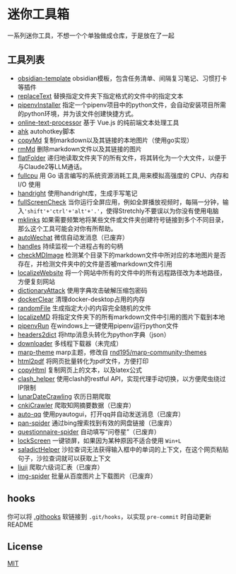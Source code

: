 # 迷你工具箱

一系列迷你工具，不想一个个单独做成仓库，于是放在了一起

## 工具列表

- [obsidian-template](./obsidian-template) obsidian模板，包含任务清单、间隔复习笔记、习惯打卡等插件
- [replaceText](./replaceText) 替换指定文件夹下指定格式的文件中的指定文本
- [pipenvInstaller](./pipenvInstaller) 指定一个pipenv项目中的python文件，会自动安装项目所需的python环境，并为该文件创建快捷方式。
- [online-text-processor](./online-text-processor) 基于 Vue.js 的纯前端文本处理工具
- [ahk](./ahk) autohotkey脚本
- [copyMd](./copyMd) 复制markdown以及其链接的本地图片（使用go实现）
- [rmMd](./rmMd) 删除markdown文件以及其链接的图片
- [flatFolder](./flatFolder) 递归地读取文件夹下的所有文件，将其转化为一个大文件，以便于与Claude2等LLM通话。
- [fullcpu](./fullcpu) 用 Go 语言编写的系统资源消耗工具,用来模拟高强度的 CPU、内存和 I/O 使用
- [handright](./handright) 使用handright库，生成手写笔记
- [fullScreenCheck](./fullScreenCheck) 当你运行全屏应用，例如全屏播放视频时，每隔一分钟，输入`'shift'+'ctrl'+'alt'+'.'`，使得Stretchly不要误以为你没有使用电脑
- [mklinks](./mklinks) 如果需要频繁地将某些文件或文件夹创建符号链接到多个不同目录，那么这个工具可能会对你有所帮助。
- [autoWechat](./autoWechat) 微信自动发消息（已废弃）
- [handles](./handles) 持续监视一个进程占有的句柄
- [checkMDImage](./checkMDImage) 检测某个目录下的markdown文件中所对应的本地图片是否存在，并检测文件夹中的文件是否被markdown文件引用
- [localizeWebsite](./localizeWebsite) 将一个网站中所有的文件中的所有远程路径改为本地路径，方便复刻网站
- [dictionaryAttack](./dictionaryAttack) 使用字典攻击破解压缩包密码
- [dockerClear](./dockerClear) 清理docker-desktop占用的内存
- [randomFile](./randomFile) 生成指定大小的内容完全随机的文件
- [localizeMD](./localizeMD) 将指定文件夹下的所有markdown文件中引用的图片下载到本地
- [pipenvRun](./pipenvRun) 在windows上一键使用pipenv运行python文件
- [headers2dict](./headers2dict) 将http消息头转化为python字典（json）
- [downloader](./downloader) 多线程下载器（未完成）
- [marp-theme](./marp-theme) marp主题，修改自 [rnd195/marp-community-themes](https://github.com/rnd195/marp-community-themes)
- [html2pdf](./html2pdf) 将网页批量转化为pdf文件，方便打印
- [copyHtml](./copyHtml) 复制网页上的文本，以及latex公式
- [clash_helper](./clash_helper) 使用clash的restful API，实现代理手动切换，以方便爬虫绕过IP限制
- [lunarDateCrawling](./lunarDateCrawling) 农历日期爬取
- [cnkiCrawler](./cnkiCrawler) 爬取知网摘要数据（已废弃）
- [auto-qq](./auto-qq) 使用pyautogui，打开qq并自动发送消息（已废弃）
- [pan-spider](./pan-spider) 通过bing搜索找到有效的网盘链接（已废弃）
- [questionnaire-spider](./questionnaire-spider) 自动填写“问卷星”（已废弃）
- [lockScreen](./lockScreen) 一键锁屏，如果因为某种原因不适合使用 `Win+L`
- [saladictHelper](./saladictHelper) 沙拉查词无法获得输入框中的单词的上下文，在这个网页粘贴句子，沙拉查词就可以获取上下文
- [liuji](./liuji) 爬取六级词汇表（已废弃）
- [img-spider](./img-spider) 批量从百度图片上下载图片（已废弃）

## hooks

你可以将 [.githooks](.githooks) 软链接到 `.git/hooks`，以实现 `pre-commit` 时自动更新README

## License

[MIT](./LICENSE)
